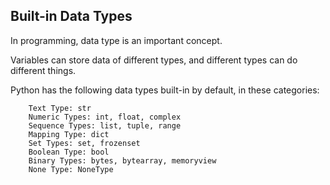 ## Built-in Data Types

In programming, data type is an important concept.

Variables can store data of different types, and different types can do different things.

Python has the following data types built-in by default, in these categories:

        Text Type: str
        Numeric Types: int, float, complex
        Sequence Types: list, tuple, range
        Mapping Type: dict
        Set Types: set, frozenset
        Boolean Type: bool
        Binary Types: bytes, bytearray, memoryview
        None Type: NoneType

